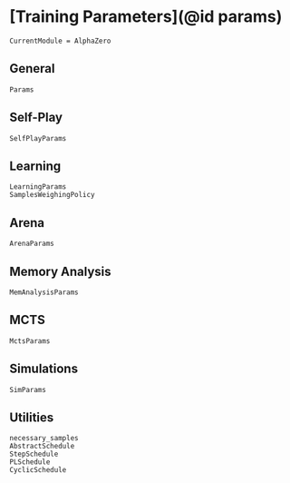 # [Training Parameters](@id params)

```@meta
CurrentModule = AlphaZero
```

## General

```@docs
Params
```

## Self-Play

```@docs
SelfPlayParams
```

## Learning

```@docs
LearningParams
SamplesWeighingPolicy
```

## Arena

```@docs
ArenaParams
```

## Memory Analysis

```@docs
MemAnalysisParams
```

## MCTS

```@docs
MctsParams
```

## Simulations

```@docs
SimParams
```

## Utilities

```@docs
necessary_samples
AbstractSchedule
StepSchedule
PLSchedule
CyclicSchedule
```
